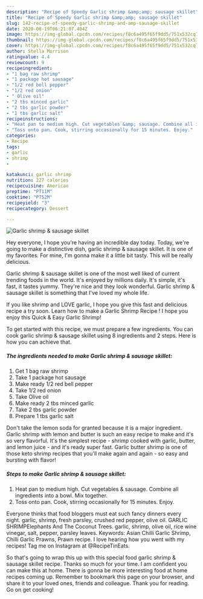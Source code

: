 ```yaml
---
description: "Recipe of Speedy Garlic shrimp &amp;amp; sausage skillet"
title: "Recipe of Speedy Garlic shrimp &amp;amp; sausage skillet"
slug: 142-recipe-of-speedy-garlic-shrimp-and-amp-sausage-skillet
date: 2020-08-19T06:21:07.404Z
image: https://img-global.cpcdn.com/recipes/f8c6a495f65f9dd5/751x532cq70/garlic-shrimp-sausage-skillet-recipe-main-photo.jpg
thumbnail: https://img-global.cpcdn.com/recipes/f8c6a495f65f9dd5/751x532cq70/garlic-shrimp-sausage-skillet-recipe-main-photo.jpg
cover: https://img-global.cpcdn.com/recipes/f8c6a495f65f9dd5/751x532cq70/garlic-shrimp-sausage-skillet-recipe-main-photo.jpg
author: Stella Morrison
ratingvalue: 4.4
reviewcount: 9
recipeingredient:
- "1 bag raw shrimp"
- "1 package hot sausage"
- "1/2 red bell pepper"
- "1/2 red onion"
- " Olive oil"
- "2 tbs minced garlic"
- "2 tbs garlic powder"
- "1 tbs garlic salt"
recipeinstructions:
- "Heat pan to medium high. Cut vegetables &amp; sausage. Combine all ingredients into a bowl. Mix together."
- "Toss onto pan. Cook, stirring occasionally for 15 minutes. Enjoy."
categories:
- Recipe
tags:
- garlic
- shrimp
- 

katakunci: garlic shrimp  
nutrition: 227 calories
recipecuisine: American
preptime: "PT11M"
cooktime: "PT52M"
recipeyield: "3"
recipecategory: Dessert

---
```



![Garlic shrimp &amp; sausage skillet](https://img-global.cpcdn.com/recipes/f8c6a495f65f9dd5/751x532cq70/garlic-shrimp-sausage-skillet-recipe-main-photo.jpg)

Hey everyone, I hope you're having an incredible day today. Today, we're going to make a distinctive dish, garlic shrimp &amp; sausage skillet. It is one of my favorites. For mine, I'm gonna make it a little bit tasty. This will be really delicious.

Garlic shrimp &amp; sausage skillet is one of the most well liked of current trending foods in the world. It's enjoyed by millions daily. It's simple, it's fast, it tastes yummy. They're nice and they look wonderful. Garlic shrimp &amp; sausage skillet is something that I've loved my whole life.

If you like shrimp and LOVE garlic, I hope you give this fast and delicious recipe a try soon. Learn how to make a Garlic Shrimp Recipe ! I hope you enjoy this Quick &amp; Easy Garlic Shrimp!


To get started with this recipe, we must prepare a few ingredients. You can cook garlic shrimp &amp; sausage skillet using 8 ingredients and 2 steps. Here is how you can achieve that.

<!--inarticleads1-->

##### The ingredients needed to make Garlic shrimp &amp; sausage skillet:

1. Get 1 bag raw shrimp
1. Take 1 package hot sausage
1. Make ready 1/2 red bell pepper
1. Take 1/2 red onion
1. Take  Olive oil
1. Make ready 2 tbs minced garlic
1. Take 2 tbs garlic powder
1. Prepare 1 tbs garlic salt


Don&#39;t take the lemon soda for granted because it is a major ingredient. Garlic shrimp with lemon and butter is such an easy recipe to make and it&#39;s so very flavorful. It&#39;s the simplest recipe - shrimp cooked with garlic, butter, and lemon juice - and it&#39;s ready super fast. Garlic butter shrimp is one of those keto shrimp recipes that you&#39;ll make again and again - so easy and bursting with flavor! 

<!--inarticleads2-->

##### Steps to make Garlic shrimp &amp; sausage skillet:

1. Heat pan to medium high. Cut vegetables &amp; sausage. Combine all ingredients into a bowl. Mix together.
1. Toss onto pan. Cook, stirring occasionally for 15 minutes. Enjoy.


Everyone thinks that food bloggers must eat such fancy dinners every night. garlic, shrimp, fresh parsley, crushed red pepper, olive oil. GARLIC SHRIMPElephants And The Coconut Trees. garlic, shrimp, olive oil, rice wine vinegar, salt, pepper, parsley leaves. Keywords: Asian Chilli Garlic Shrimp, Chilli Garlic Prawns, Prawn recipe. I love hearing how you went with my recipes! Tag me on Instagram at @RecipeTinEats. 

So that's going to wrap this up with this special food garlic shrimp &amp; sausage skillet recipe. Thanks so much for your time. I am confident you can make this at home. There is gonna be more interesting food at home recipes coming up. Remember to bookmark this page on your browser, and share it to your loved ones, friends and colleague. Thank you for reading. Go on get cooking!
